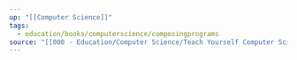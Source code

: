```yaml
---
up: "[[Computer Science]]"
tags:
  - education/books/computerscience/composingprograms
source: "[[000 - Education/Computer Science/Teach Yourself Computer Science/1 - Programming/Composing Programs.pdf|Composing Programs]]"
---
```

